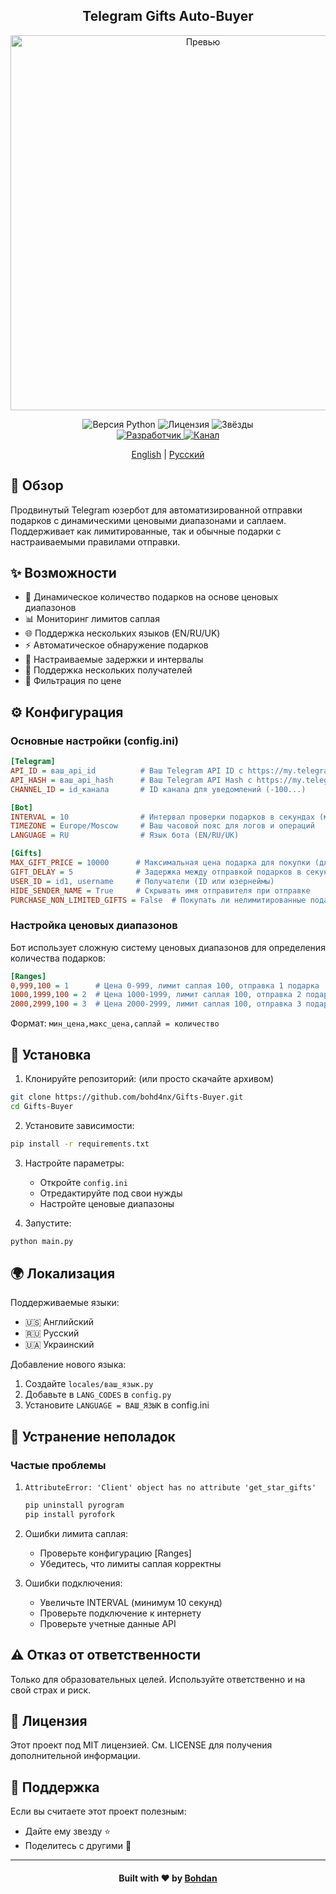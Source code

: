 <h2 align="center">Telegram Gifts Auto-Buyer</h2>

<div align="center">
  <img src="https://github.com/user-attachments/assets/2c4540b7-4e39-4306-945f-389271123ecc" alt="Превью" width="600px">
</div>

<p align="center">
  <img src="https://img.shields.io/badge/python-3.10+-blue.svg" alt="Версия Python">
  <img src="https://img.shields.io/github/license/bohd4nx/Gifts-Buyer" alt="Лицензия">
  <img src="https://img.shields.io/github/stars/bohd4nx/Gifts-Buyer" alt="Звёзды">
  <br>
  <a href="https://t.me/bohd4nx">
    <img src="https://img.shields.io/badge/разработчик-@bohd4nx-blue.svg" alt="Разработчик">
  </a>
  <a href="https://t.me/GiftsTracker">
    <img src="https://img.shields.io/badge/канал-@GiftsTracker-blue.svg" alt="Канал">
  </a>
</p>

<p align="center">
  <a href="README.md">English</a> |
  <a href="./README-RU.md">Русский</a>
</p>

## 📝 Обзор

Продвинутый Telegram юзербот для автоматизированной отправки подарков с динамическими ценовыми диапазонами и саплаем.
Поддерживает как лимитированные, так и обычные подарки с настраиваемыми правилами отправки.

## ✨ Возможности

- 🎁 Динамическое количество подарков на основе ценовых диапазонов
- 📊 Мониторинг лимитов саплая
- 🌐 Поддержка нескольких языков (EN/RU/UK)
- ⚡️ Автоматическое обнаружение подарков
- 🔄 Настраиваемые задержки и интервалы
- 📱 Поддержка нескольких получателей
- 🎯 Фильтрация по цене

## ⚙️ Конфигурация

### Основные настройки (config.ini)

```ini
[Telegram]
API_ID = ваш_api_id          # Ваш Telegram API ID с https://my.telegram.org
API_HASH = ваш_api_hash      # Ваш Telegram API Hash с https://my.telegram.org
CHANNEL_ID = id_канала       # ID канала для уведомлений (-100...)

[Bot]
INTERVAL = 10                # Интервал проверки подарков в секундах (мин: 10с)
TIMEZONE = Europe/Moscow     # Ваш часовой пояс для логов и операций
LANGUAGE = RU                # Язык бота (EN/RU/UK)

[Gifts]
MAX_GIFT_PRICE = 10000      # Максимальная цена подарка для покупки (для нелимитированных)
GIFT_DELAY = 5              # Задержка между отправкой подарков в секундах
USER_ID = id1, username     # Получатели (ID или юзернеймы)
HIDE_SENDER_NAME = True     # Скрывать имя отправителя при отправке
PURCHASE_NON_LIMITED_GIFTS = False  # Покупать ли нелимитированные подарки
```

### Настройка ценовых диапазонов

Бот использует сложную систему ценовых диапазонов для определения количества подарков:

```ini
[Ranges]
0,999,100 = 1      # Цена 0-999, лимит саплая 100, отправка 1 подарка
1000,1999,100 = 2  # Цена 1000-1999, лимит саплая 100, отправка 2 подарков
2000,2999,100 = 3  # Цена 2000-2999, лимит саплая 100, отправка 3 подарков
```

Формат: `мин_цена,макс_цена,саплай = количество`

## 🚀 Установка

1. Клонируйте репозиторий: (или просто скачайте архивом)

```bash
git clone https://github.com/bohd4nx/Gifts-Buyer.git
cd Gifts-Buyer
```

2. Установите зависимости:

```bash
pip install -r requirements.txt
```

3. Настройте параметры:
    - Откройте `config.ini`
    - Отредактируйте под свои нужды
    - Настройте ценовые диапазоны

4. Запустите:

```bash
python main.py
```

## 🌍 Локализация

Поддерживаемые языки:

- 🇺🇸 Английский
- 🇷🇺 Русский
- 🇺🇦 Украинский

Добавление нового языка:

1. Создайте `locales/ваш_язык.py`
2. Добавьте в `LANG_CODES` в `config.py`
3. Установите `LANGUAGE = ВАШ_ЯЗЫК` в config.ini

## 🔧 Устранение неполадок

### Частые проблемы

1. `AttributeError: 'Client' object has no attribute 'get_star_gifts'`
   ```bash
   pip uninstall pyrogram
   pip install pyrofork
   ```

2. Ошибки лимита саплая:
    - Проверьте конфигурацию [Ranges]
    - Убедитесь, что лимиты саплая корректны

3. Ошибки подключения:
    - Увеличьте INTERVAL (минимум 10 секунд)
    - Проверьте подключение к интернету
    - Проверьте учетные данные API

## ⚠️ Отказ от ответственности

Только для образовательных целей. Используйте ответственно и на свой страх и риск.

## 📝 Лицензия

Этот проект под MIT лицензией. См. LICENSE для получения дополнительной информации.

## 🌟 Поддержка

Если вы считаете этот проект полезным:

- Дайте ему звезду ⭐
- Поделитесь с другими 🔄

---

<div align="center">
    <h4>Built with ❤️ by <a href="https://t.me/bohd4nx" target="_blank">Bohdan</a></h4>
</div>

